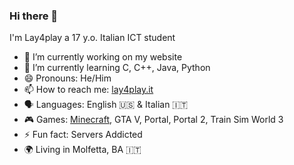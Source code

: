 ### Hi there 👋
I'm Lay4play a 17 y.o. Italian ICT student
- 🔭 I’m currently working on my website
- 🌱 I’m currently learning C, C++, Java, Python
- 😄 Pronouns: He/Him
- 📫 How to reach me: [lay4play.it](https://lay4play.it)
- 🗣️ Languages: English 🇺🇸 & Italian 🇮🇹
- 🎮 Games:  [Minecraft](https://mappa.lay4play.it), GTA V, Portal, Portal 2, Train Sim World 3 
- ⚡ Fun fact: Servers Addicted
- 🌍 Living in Molfetta, BA 🇮🇹


<!--
**lay4play/lay4play** is a ✨ _special_ ✨ repository because its `README.md` (this file) appears on your GitHub profile.

Here are some ideas to get you started:

- 🔭 I’m currently working on ...
- 🌱 I’m currently learning ...
- 👯 I’m looking to collaborate on ...
- 🤔 I’m looking for help with ...
- 💬 Ask me about ...
- 📫 How to reach me: ...
- 😄 Pronouns: ...
- ⚡ Fun fact: ...
-->
